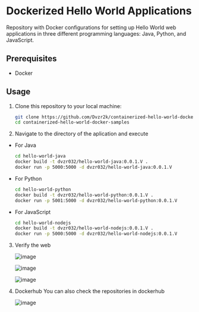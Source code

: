 # Dockerized Hello World Applications

Repository with Docker configurations for setting up Hello World web applications in three different programming languages: Java, Python, and JavaScript. 

## Prerequisites

- Docker

## Usage

1. Clone this repository to your local machine:
   ```sh
   git clone https://github.com/Dvzr2k/containerized-hello-world-docker-samples.git
   cd containerized-hello-world-docker-samples
   
2. Navigate to the directory of the aplication and execute
- For Java
   ```sh
   cd hello-world-java
   docker build -t dvzr032/hello-world-java:0.0.1.V .
   docker run -p 5000:5000 -d dvzr032/hello-world-java:0.0.1.V 
   
- For Python
   ```sh
   cd hello-world-python
   docker build -t dvzr032/hello-world-python:0.0.1.V .
   docker run -p 5001:5000 -d dvzr032/hello-world-python:0.0.1.V 
   
- For JavaScript
   ```sh
   cd hello-world-nodejs
   docker build -t dvzr032/hello-world-nodejs:0.0.1.V .
   docker run -p 5000:5000 -d dvzr032/hello-world-nodejs:0.0.1.V 

   
3. Verify the web
   
   ![image](https://github.com/user-attachments/assets/88cf771f-91dc-4b0e-8f4d-b23420b545e7)

   ![image](https://github.com/user-attachments/assets/edfa63ad-3ec7-48df-b971-17be7dd8869c)

   ![image](https://github.com/user-attachments/assets/cb11fb18-d265-4f15-97de-baf07dd804f9)
4. Dockerhub
   You can also check the repositories in dockerhub
   
   ![image](https://github.com/user-attachments/assets/bfce2339-7dcf-4a31-b74d-e90581cbac4b)



  

  

   

   

   
   
   
   
